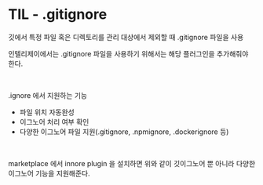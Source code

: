 # TIL - .gitignore

깃에서 특정 파일 혹은 디렉토리를 관리 대상에서 제외할 때 .gitignore 파일을 사용

인텔리제이에서는 .gitignore 파일을 사용하기 위해서는 해당 플러그인을 추가해줘야 한다.

<br/>

.ignore 에서 지원하는 기능 

- 파일 위치 자동완성
- 이그노어 처리 여부 확인
- 다양한 이그노어 파일 지원(.gitignore, .npmignore, .dockerignore 등)

<br/>

marketplace 에서 innore plugin 을 설치하면 위와 같이 깃이그노어 뿐 아니라 다양한 이그노어 기능을 지원해준다.